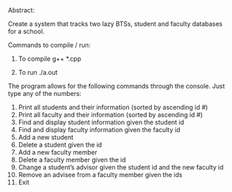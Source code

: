 Abstract:

Create a system that tracks two lazy BTSs, student and faculty databases for a school.

Commands to compile / run:

1. To compile      g++ *.cpp 

2. To run         ./a.out

The program allows for the following commands through the console. Just type any of the numbers:

1. Print all students and their information (sorted by ascending id #)
2. Print all faculty and their information (sorted by ascending id #)
3. Find and display student information given the student id
4. Find and display faculty information given the faculty id
5. Add a new student
6. Delete a student given the id
7. Add a new faculty member
8. Delete a faculty member given the id
9. Change a student’s advisor given the student id and the new faculty id
10. Remove an advisee from a faculty member given the ids
11. Exit
